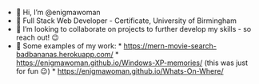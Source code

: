 - 👋 Hi, I’m @enigmawoman
- 🌱 Full Stack Web Developer - Certificate, University of Birmingham
- 💞️ I’m looking to collaborate on projects to further develop my skills - so reach out! 😉
- 👀 Some examples of my work:
      * https://mern-movie-search-badbananas.herokuapp.com/ 
      * https://enigmawoman.github.io/Windows-XP-memories/ (this was just for fun 😉)
      * https://enigmawoman.github.io/Whats-On-Where/ 

<!---
enigmawoman/enigmawoman is a ✨ special ✨ repository because its `README.md` (this file) appears on your GitHub profile.
You can click the Preview link to take a look at your changes.
--->
